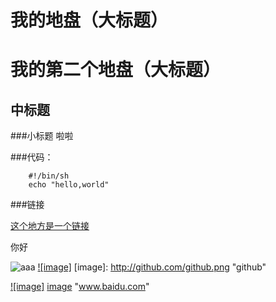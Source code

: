 我的地盘（大标题）
==
我的第二个地盘（大标题）
==
中标题
--
###小标题
啦啦

###代码：

		#!/bin/sh
		echo "hello,world"
		
###链接

[这个地方是一个链接](http://www.baidu.com)

你好

![aaa](http://github.com/unicorn.png "github README.md")
[![image]](http://www.github.com/) 
[image]: http://github.com/github.png "github"  




[![image]](http://www.baidu.com)
[image](http://www.baidu.com/img/bdlogo.gif) "www.baidu.com"